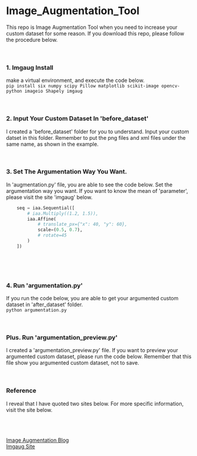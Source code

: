 # Image_Augmentation_Tool

This repo is Image Augmentation Tool when you need to increase your custom dataset for some reason.
If you download this repo, please follow the procedure below.
<br><br><br>
### 1. Imgaug Install
make a virtual environment, and execute the code below.<br>
`pip install six numpy scipy Pillow matplotlib scikit-image opencv-python imageio Shapely imgaug`
<br><br><br>
### 2. Input Your Custom Dataset In 'before_dataset'
I created a 'before_dataset' folder for you to understand. Input your custom datset in this folder. Remember to put the png files and xml files under the same name, as shown in the example.
<br><br><br>
### 3. Set The Argumentation Way You Want.
In 'augmentation.py' file, you are able to see the code below. Set the argumentation way you want. If you want to know the mean of 'parameter', please visit the site 'imgaug' below.
```python
    seq = iaa.Sequential([
        # iaa.Multiply((1.2, 1.5)),
        iaa.Affine(
            # translate_px={"x": 40, "y": 60},
            scale=(0.5, 0.7),
            # rotate=45
        )
    ])
```
<br><br><br>
### 4. Run 'argumentation.py'
If you run the code below, you are able to get your argumented custom dataset in 'after_dataset' folder.<br>
`python argumentation.py`
<br><br><br>
### Plus. Run 'argumentation_preview.py'
I created a 'argumentation_preview.py' file. If you want to preview your argumented custom dataset, please run the code below. Remember that this file show you argumented custom dataset, not to save.
<br><br><br>
### Reference
I reveal that I have quoted two sites below. For more specific information, visit the site below.<br>
<br>
<br>
<br>

[Image Augmentation Blog](https://junyoung-jamong.github.io/machine/learning/2019/01/23/%EB%B0%94%EC%9A%B4%EB%94%A9%EB%B0%95%EC%8A%A4%EB%A5%BC-%ED%8F%AC%ED%95%A8%ED%95%9C-%EC%9D%B4%EB%AF%B8%EC%A7%80-%EC%A6%9D%ED%8F%AD%EC%8B%9C%ED%82%A4%EA%B8%B0-with-imgaug.html)<br>
[Imgaug Site](https://github.com/aleju/imgaug)
